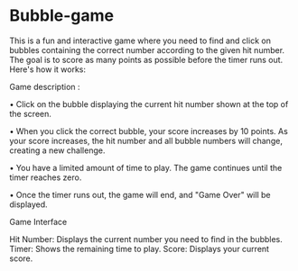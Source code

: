 # Bubble-game
This is a fun and interactive game where you need to find and click on bubbles containing the correct number according to the given hit number. The goal is to score as many points as possible before the timer runs out. Here's how it works:

Game description : 

•	Click on the bubble displaying the current hit number shown at the top of the screen.

•	When you click the correct bubble, your score increases by 10 points. As your score increases, the hit number and all bubble numbers will change, creating a new challenge.

•	You have a limited amount of time to play. The game continues until the timer reaches zero.

•	Once the timer runs out, the game will end, and "Game Over" will be displayed.

Game Interface

Hit Number: Displays the current number you need to find in the bubbles.
Timer: Shows the remaining time to play.
Score: Displays your current score.

